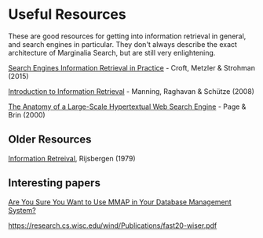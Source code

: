 # Useful Resources

These are good resources for getting into information retrieval in general, and search engines
in particular. They don't always describe the exact architecture of Marginalia Search, but are
still very enlightening.

[Search Engines Information Retrieval in Practice](https://ciir.cs.umass.edu/irbook/) - Croft, Metzler & Strohman (2015)

[Introduction to Information Retrieval](https://nlp.stanford.edu/IR-book/html/htmledition/irbook.html) - Manning, Raghavan & Schütze (2008) 

[The Anatomy of a Large-Scale Hypertextual Web Search Engine](http://infolab.stanford.edu/~backrub/google.html) - Page & Brin (2000)


## Older Resources

[Information Retreival](https://www.dcs.gla.ac.uk/Keith/Preface.html), Rijsbergen (1979)

## Interesting papers

[Are You Sure You Want to Use MMAP in Your
Database Management System?](http://www.cidrdb.org/cidr2022/papers/p13-crotty.pdf)

https://research.cs.wisc.edu/wind/Publications/fast20-wiser.pdf
